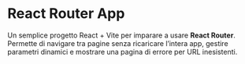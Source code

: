 # React Router App

Un semplice progetto React + Vite per imparare a usare **React Router**. Permette di navigare tra pagine senza ricaricare l’intera app, gestire parametri dinamici e mostrare una pagina di errore per URL inesistenti.
